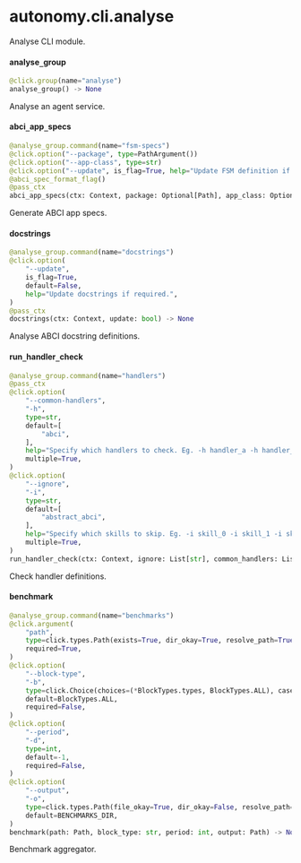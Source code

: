 <a name="autonomy.cli.analyse"></a>
# autonomy.cli.analyse

Analyse CLI module.

<a name="autonomy.cli.analyse.analyse_group"></a>
#### analyse`_`group

```python
@click.group(name="analyse")
analyse_group() -> None
```

Analyse an agent service.

<a name="autonomy.cli.analyse.abci_app_specs"></a>
#### abci`_`app`_`specs

```python
@analyse_group.command(name="fsm-specs")
@click.option("--package", type=PathArgument())
@click.option("--app-class", type=str)
@click.option("--update", is_flag=True, help="Update FSM definition if check fails.")
@abci_spec_format_flag()
@pass_ctx
abci_app_specs(ctx: Context, package: Optional[Path], app_class: Optional[str], spec_format: str, update: bool) -> None
```

Generate ABCI app specs.

<a name="autonomy.cli.analyse.docstrings"></a>
#### docstrings

```python
@analyse_group.command(name="docstrings")
@click.option(
    "--update",
    is_flag=True,
    default=False,
    help="Update docstrings if required.",
)
@pass_ctx
docstrings(ctx: Context, update: bool) -> None
```

Analyse ABCI docstring definitions.

<a name="autonomy.cli.analyse.run_handler_check"></a>
#### run`_`handler`_`check

```python
@analyse_group.command(name="handlers")
@pass_ctx
@click.option(
    "--common-handlers",
    "-h",
    type=str,
    default=[
        "abci",
    ],
    help="Specify which handlers to check. Eg. -h handler_a -h handler_b -h handler_c",
    multiple=True,
)
@click.option(
    "--ignore",
    "-i",
    type=str,
    default=[
        "abstract_abci",
    ],
    help="Specify which skills to skip. Eg. -i skill_0 -i skill_1 -i skill_2",
    multiple=True,
)
run_handler_check(ctx: Context, ignore: List[str], common_handlers: List[str]) -> None
```

Check handler definitions.

<a name="autonomy.cli.analyse.benchmark"></a>
#### benchmark

```python
@analyse_group.command(name="benchmarks")
@click.argument(
    "path",
    type=click.types.Path(exists=True, dir_okay=True, resolve_path=True),
    required=True,
)
@click.option(
    "--block-type",
    "-b",
    type=click.Choice(choices=(*BlockTypes.types, BlockTypes.ALL), case_sensitive=True),
    default=BlockTypes.ALL,
    required=False,
)
@click.option(
    "--period",
    "-d",
    type=int,
    default=-1,
    required=False,
)
@click.option(
    "--output",
    "-o",
    type=click.types.Path(file_okay=True, dir_okay=False, resolve_path=True),
    default=BENCHMARKS_DIR,
)
benchmark(path: Path, block_type: str, period: int, output: Path) -> None
```

Benchmark aggregator.

